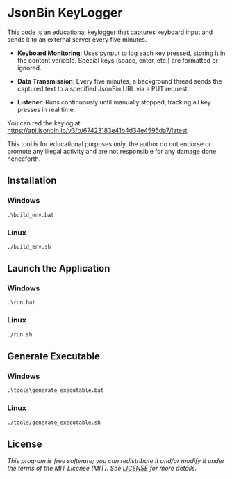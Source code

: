 # JsonBin KeyLogger
This code is an educational keylogger that captures keyboard input and sends it to an external server every five minutes.

- **Keyboard Monitoring**: Uses pynput to log each key pressed, storing it in the content variable. Special keys (space, enter, etc.) are formatted or ignored.

- **Data Transmission**: Every five minutes, a background thread sends the captured text to a specified JsonBin URL via a PUT request.

- **Listener**: Runs continuously until manually stopped, tracking all key presses in real time.

You can red the keylog at https://api.jsonbin.io/v3/b/67423183e41b4d34e4595da7/latest

This tool is for educational purposes only, the author do not endorse or promote any illegal activity and are not responsible for any damage done henceforth.
## Installation
### Windows
```batch
.\build_env.bat
```
### Linux
```sh
./build_env.sh
```
## Launch the Application
### Windows
```batch
.\run.bat
```
### Linux
```sh
./run.sh
```
## Generate Executable
### Windows
```batch
.\tools\generate_executable.bat
```
### Linux
```sh
./tools/generate_executable.sh
```
## License
_This program is free software; you can redistribute it and/or modify it under the terms of the MIT License (MIT). See [LICENSE](LICENSE) for more details._